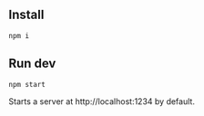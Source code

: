 ## Install
```
npm i
```

## Run dev
```
npm start
```
Starts a server at http://localhost:1234 by default.